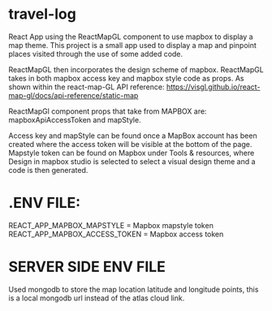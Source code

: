 # travel-log
React App using the ReactMapGL component to use mapbox to display a map theme. This project is a small app used to display a map and pinpoint places visited through the use of some added code.

ReactMapGL then incorporates the design scheme of mapbox. ReactMapGL takes in both mapbox access key and mapbox style code as props.
As shown within the react-map-GL API reference: https://visgl.github.io/react-map-gl/docs/api-reference/static-map

ReactMapGl component props that take from MAPBOX are:
mapboxApiAccessToken and mapStyle.

Access key and mapStyle can be found once a MapBox account has been created where the access token will be visible at the bottom of the page. Mapstyle token can be found on
Mapbox under Tools & resources, where Design in mapbox studio is selected to select a visual design theme and a code is then generated.

<h1>.ENV FILE:</h1>

REACT_APP_MAPBOX_MAPSTYLE = Mapbox mapstyle token
REACT_APP_MAPBOX_ACCESS_TOKEN = Mapbox access token


<h1>SERVER SIDE ENV FILE</h1>
Used mongodb to store the map location latitude and longitude points, this is a local mongodb url instead of the atlas cloud link.
